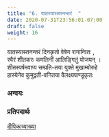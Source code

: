 ```yaml
---
title: "6. यातस्यास्तमनन्तरं  "
date: 2020-07-31T23:56:01-07:00
draft: false
weight: 16
---
```


<div class="skt_gadya">

</div>

<div class="shloka">

यातस्यास्तनन्तरं दिनकृतो वेषेण रागान्वितः , <br/>
स्वैरं शीतकरः कमलिनीं आलिङ्गितुं योजयन् । <br/>
शीतस्पर्षमवाप्य सम्प्रति-तया युक्ते मुखाम्बोरुहे <br/> 
हास्येनेव कुमुद्वती-वनितया वैलक्ष्यपाण्डूकृतः  <br/> 


</div>

### अन्वयः
<div class="tatparya">


</div>

### प्रतिपदार्थः

<div class="padartha">


</div>

[दीपिकाव्याख्या](https://archive.org/details/in.ernet.dli.2015.345526/page/n27/mode/2up?view=theater)